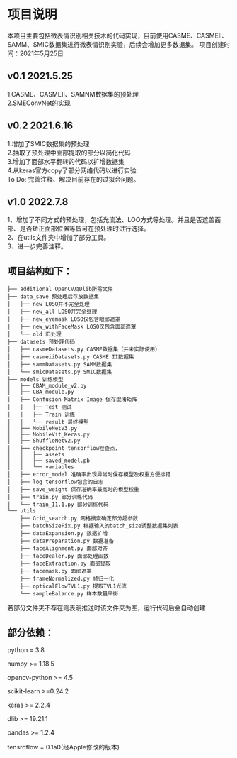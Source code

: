 # 项目说明

本项目主要包括微表情识别相关技术的代码实现，目前使用CASME、CASMEII、SAMM、SMIC数据集进行微表情识别实验，后续会增加更多数据集。
项目创建时间：2021年5月25日

## v0.1 2021.5.25

1.CASME、CASMEII、SAMNM数据集的预处理 \
2.SMEConvNet的实现

## v0.2 2021.6.16
1.增加了SMIC数据集的预处理 \
2.抽取了预处理中面部提取的部分以简化代码 \
3.增加了面部水平翻转的代码以扩增数据集 \
4.从keras官方copy了部分网络代码以进行实验\
To Do: 完善注释、解决目前存在的过拟合问题。

## v1.0 2022.7.8
1、增加了不同方式的预处理，包括光流法、LOO方式等处理。并且是否遮盖面部、是否矫正面部位置等皆可在预处理时进行选择。\
2、在utils文件夹中增加了部分工具。\
3、进一步完善注释。

## 项目结构如下： 
```
├── additional OpenCV及Dlib所需文件
├── data_save 预处理后存放数据集
│   ├── new LOSO并不完全处理
│   ├── new_all LOSO并完全处理
│   ├── new_eyemask LOSO仅包含眼部遮罩
│   ├── new_withFaceMask LOSO仅包含面部遮罩
│   └── old 旧处理
├── datasets 预处理代码
│   ├── casmeDatasets.py CASME数据集（并未实际使用）
│   ├── casmeiiDatasets.py CASME II数据集
│   ├── sammDatasets.py SAMM数据集
│   └── smicDatasets.py SMIC数据集
├── models 训练模型
│   ├── CBAM_module_v2.py
│   ├── CBA_module.py
│   ├── Confusion Matrix Image 保存混淆矩阵
│   │   ├── Test 测试
│   │   ├── Train 训练
│   │   └── result 最终模型
│   ├── MobileNetV3.py
│   ├── MobileVit_Keras.py
│   ├── ShuffleNetV2.py
│   ├── checkpoint tensorflow检查点，
│   │   ├── assets
│   │   ├── saved_model.pb
│   │   └── variables
│   ├── error_model 准确率出现异常时保存模型及权重方便排错
│   ├── log tensorflow包含的日志
│   ├── save_weight 保存准确率最高时的模型权重
│   ├── train.py 部分训练代码
│   └── train_11.1.py 部分训练代码
└── utils 
    ├── Grid_search.py 网格搜索确定部分超参数
    ├── batchSizeFix.py 根据输入的batch_size调整数据集列表
    ├── dataExpansion.py 数据扩增
    ├── dataPreparation.py 数据准备
    ├── faceAlignment.py 面部对齐
    ├── faceDealer.py 面部处理函数
    ├── faceExtraction.py 面部提取
    ├── facemask.py 面部遮罩
    ├── frameNormalized.py 帧归一化
    ├── opticalFlowTVL1.py 提取TVL1光流
    └── sampleBalance.py 样本数量平衡
```
若部分文件夹不存在则表明推送时该文件夹为空，运行代码后会自动创建


## 部分依赖：

python = 3.8

numpy >= 1.18.5

opencv-python >= 4.5

scikit-learn >=0.24.2

keras >= 2.2.4

dlib >= 19.21.1

pandas >= 1.2.4

tensroflow = 0.1a0(经Apple修改的版本)


